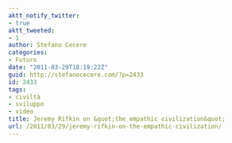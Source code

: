 ```yaml
---
aktt_notify_twitter:
- true
aktt_tweeted:
- 1
author: Stefano Cecere
categories:
- Futuro
date: "2011-03-29T18:19:22Z"
guid: http://stefanocecere.com/?p=2433
id: 2433
tags:
- civiltà
- sviluppo
- video
title: Jeremy Rifkin on &quot;the empathic civilization&quot;
url: /2011/03/29/jeremy-rifkin-on-the-empathic-civilization/
---
```


